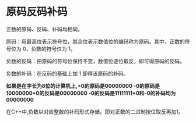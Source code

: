 # 原码反码补码

正数的原码、反码、补码均相同。

原码：用最高位表示符号位，其余位表示数值位的编码称为原码。其中，正数的符号位为 0，负数的符号位为 1。

负数的反码：把原码的符号位保持不变，数值位逐位取反，即可得原码的反码。

负数的补码：在反码的基础上加 1 即得该原码的补码。

**如果是在字长为8位的计算机上,+0的原码是00000000 -0的原码是10000000+0的反码是00000000 -0的反码是11111111+0和-0的补码均为00000000**

在C++中,负数以对应整数的补码形式存储。即对正数的二进制按位取反再加1。